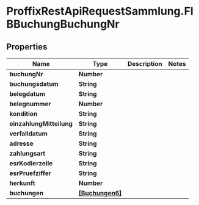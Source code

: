 # ProffixRestApiRequestSammlung.FIBBuchungBuchungNr

## Properties
Name | Type | Description | Notes
------------ | ------------- | ------------- | -------------
**buchungNr** | **Number** |  | 
**buchungsdatum** | **String** |  | 
**belegdatum** | **String** |  | 
**belegnummer** | **Number** |  | 
**kondition** | **String** |  | 
**einzahlungMitteilung** | **String** |  | 
**verfalldatum** | **String** |  | 
**adresse** | **String** |  | 
**zahlungsart** | **String** |  | 
**esrKodierzeile** | **String** |  | 
**esrPruefziffer** | **String** |  | 
**herkunft** | **Number** |  | 
**buchungen** | [**[Buchungen6]**](Buchungen6.md) |  | 


